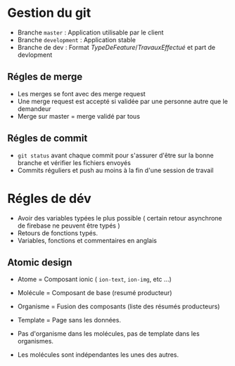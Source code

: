 # Gestion du git

- Branche `master` : Application utilisable par le client
- Branche `development` : Application stable
- Branche de dev : Format *TypeDeFeature*/*TravauxEffectué* et part de devlopment

## Régles de merge

- Les merges se font avec des merge request
- Une merge request est accepté si validée par une personne autre que le demandeur
- Merge sur master = merge validé par tous

## Régles de commit

- `git status` avant chaque commit pour s'assurer d'être sur la bonne branche et vérifier les fichiers envoyés
- Commits réguliers et push au moins à la fin d'une session de travail

# Régles de dév

- Avoir des variables typées le plus possible ( certain retour asynchrone de firebase ne peuvent être typés )
- Retours de fonctions typés.
- Variables, fonctions et commentaires en anglais

## Atomic design

- Atome = Composant ionic ( `ion-text`, `ion-img`, etc ...)
- Molécule = Composant de base (resumé producteur)
- Organisme = Fusion des composants (liste des résumés producteurs)
- Template = Page sans les données.

- Pas d'organisme dans les molécules, pas de template dans les organismes.
- Les molécules sont indépendantes les unes des autres.

